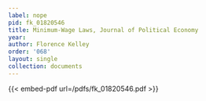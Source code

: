 ```yaml
---
label: nope
pid: fk_01820546
title: Minimum-Wage Laws, Journal of Political Economy
year:
author: Florence Kelley
order: '068'
layout: single
collection: documents
---
```



{{< embed-pdf url=/pdfs/fk_01820546.pdf >}}